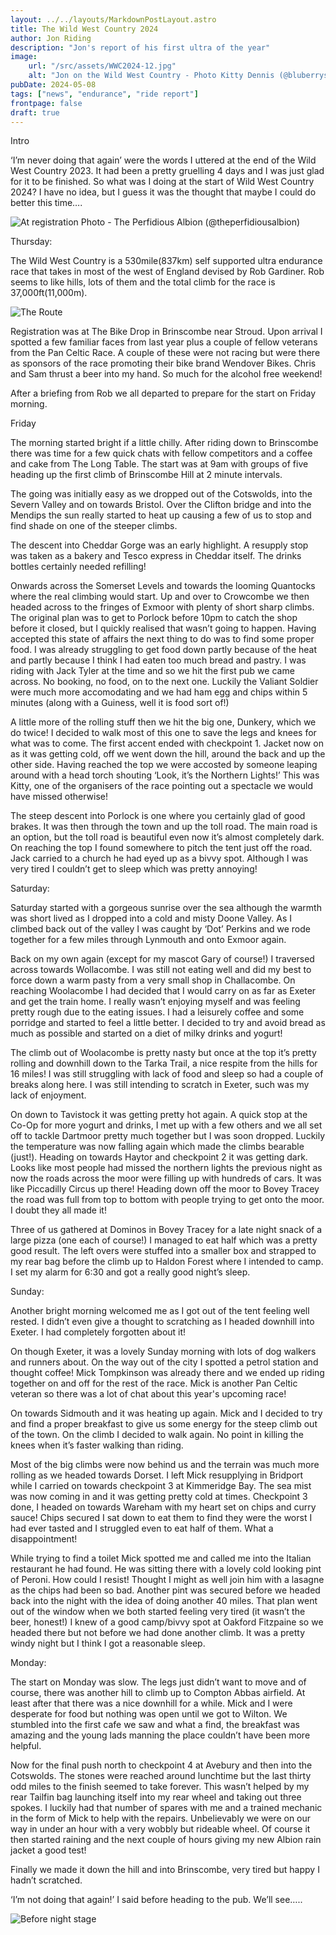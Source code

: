 ```yaml
---
layout: ../../layouts/MarkdownPostLayout.astro
title: The Wild West Country 2024
author: Jon Riding
description: "Jon's report of his first ultra of the year"
image:
    url: "/src/assets/WWC2024-12.jpg"
    alt: "Jon on the Wild West Country - Photo Kitty Dennis (@bluberrysmoothie_photos) and The Perfidious Albion (@theperfidiousalbion)"
pubDate: 2024-05-08
tags: ["news", "endurance", "ride report"]
frontpage: false
draft: true
---
```


Intro

‘I’m never doing that again’ were the words I uttered at the end of the Wild West Country 2023. It had been a pretty gruelling 4 days and I was just glad for it to be finished. So what was I doing at the start of Wild West Country 2024? I have no idea, but I guess it was the thought that maybe I could do better this time….

![At registration](../../assets/WWC2024-1.jpg)
Photo - The Perfidious Albion (@theperfidiousalbion)



Thursday:

The Wild West Country is a 530mile(837km) self supported ultra endurance race that takes in most of the west of England devised by Rob Gardiner. Rob seems to like hills, lots of them and the total climb for the race is 37,000ft(11,000m).

![The Route](../../assets/WWC2024-17.png)

Registration was at The Bike Drop in Brinscombe near Stroud. Upon arrival I spotted a few familiar faces from last year plus a couple of fellow veterans from the Pan Celtic Race. A couple of these were not racing but were there as sponsors of the race promoting their bike brand Wendover Bikes. Chris and Sam thrust a beer into my hand. So much for the alcohol free weekend!

After a briefing from Rob we all departed to prepare for the start on Friday morning.

Friday

The morning started bright if a little chilly. After riding down to Brinscombe there was time for a few quick chats with fellow competitors and a coffee and cake from The Long Table. The start was at 9am with groups of five heading up the first climb of Brinscombe Hill at 2 minute intervals.

The going was initially easy as we dropped out of the Cotswolds, into the Severn Valley and on towards Bristol. Over the Clifton bridge and into the Mendips the sun really started to heat up causing a few of us to stop and find shade on one of the steeper climbs.

The descent into Cheddar Gorge was an early highlight. A resupply stop was taken as a bakery and Tesco express in Cheddar itself. The drinks bottles certainly needed refilling!

Onwards across the Somerset Levels and towards the looming Quantocks where the real climbing would start. Up and over to Crowcombe we then headed across to the fringes of Exmoor with plenty of short sharp climbs. The original plan was to get to Porlock before 10pm to catch the shop before it closed, but I quickly realised that wasn’t going to happen. Having accepted this state of affairs the next thing to do was to find some proper food. I was already struggling to get food down partly because of the heat and partly because I think I had eaten too much bread and pastry. I was riding with Jack Tyler at the time and so we hit the first pub we came across. No booking, no food, on to the next one. Luckily the Valiant Soldier were much more accomodating and we had ham egg and chips within 5 minutes (along with a Guiness, well it is food sort of!) 

A little more of the rolling stuff then we hit the big one, Dunkery, which we do twice! I decided to walk most of this one to save the legs and knees for what was to come. The first accent ended with checkpoint 1. Jacket now on as it was getting cold, off we went down the hill, around the back and up the other side. Having reached the top we were accosted by someone leaping around with a head torch shouting ‘Look, it’s the Northern Lights!’ This was Kitty, one of the organisers of the race pointing out a spectacle we would have missed otherwise!

The steep descent into Porlock is one where you certainly glad of good brakes. It was then through the town and up the toll road. The main road is an option, but the toll road is beautiful even now it’s almost completely dark. On reaching the top I found somewhere to pitch the tent just off the road. Jack carried to a church he had eyed up as a bivvy spot. Although I was very tired I couldn’t get to sleep which was pretty annoying!

Saturday:

Saturday started with a gorgeous sunrise over the sea although the warmth was short lived as I dropped into a cold and misty Doone Valley. As I climbed back out of the valley I was caught by ‘Dot’ Perkins and we rode together for a few miles through Lynmouth and onto Exmoor again.

Back on my own again (except for my mascot Gary of course!) I traversed across towards Wollacombe. I was still not eating well and did my best to force down a warm pasty from a very small shop in Challacombe. On reaching Woolacombe I had decided that I would carry on as far as Exeter and get the train home. I really wasn’t enjoying myself and was feeling pretty rough due to the eating issues. I had a leisurely coffee and some porridge and started to feel a little better. I decided to try and avoid bread as much as possible and started on a diet of milky drinks and yogurt!

The climb out of Woolacombe is pretty nasty but once at the top it’s pretty rolling and downhill down to the Tarka Trail, a nice respite from the hills for 16 miles! I was still struggling with lack of food and sleep so had a couple of breaks along here. I was still intending to scratch in Exeter, such was my lack of enjoyment.

On down to Tavistock it was getting pretty hot again. A quick stop at the Co-Op for more yogurt and drinks, I met up with a few others and we all set off to tackle Dartmoor pretty much together but I was soon dropped. Luckily the temperature was now falling again which made the climbs bearable (just!). Heading on towards Haytor and checkpoint 2 it was getting dark. Looks like most people had missed the northern lights the previous night as now the roads across the moor were filling up with hundreds of cars. It was like Piccadilly Circus up there! Heading down off the moor to Bovey Tracey the road was full from top to bottom with people trying to get onto the moor. I doubt they all made it!

Three of us gathered at Dominos in Bovey Tracey for a late night snack of a large pizza (one each of course!) I managed to eat half which was a pretty good result. The left overs were stuffed into a smaller box and strapped to my rear bag before the climb up to Haldon Forest where I intended to camp. I set my alarm for 6:30 and got a really good night’s sleep.

Sunday:

Another bright morning welcomed me as I got out of the tent feeling well rested. I didn’t even give a thought to scratching as I headed downhill into Exeter. I had completely forgotten about it!

On though Exeter, it was a lovely Sunday morning with lots of dog walkers and runners about. On the way out of the city I spotted a petrol station and thought coffee! Mick Tompkinson was already there and we ended up riding together on and off for the rest of the race. Mick is another Pan Celtic veteran so there was a lot of chat about this year's upcoming race!

On towards Sidmouth and it was heating up again. Mick and I decided to try and find a proper breakfast to give us some energy for the steep climb out of the town. On the climb I decided to walk again. No point in killing the knees when it’s faster walking than riding.

Most of the big climbs were now behind us and the terrain was much more rolling as we headed towards Dorset. I left Mick resupplying in Bridport while I carried on towards checkpoint 3 at Kimmeridge Bay. The sea mist was now coming in and it was getting pretty cold at times. Checkpoint 3 done, I headed on towards Wareham with my heart set on chips and curry sauce! Chips secured I sat down to eat them to find they were the worst I had ever tasted and I struggled even to eat half of them. What a disappointment! 

While trying to find a toilet Mick spotted me and called me into the Italian restaurant he had found. He was sitting there with a lovely cold looking pint of Peroni. How could I resist! Thought I might as well join him with a lasagne as the chips had been so bad. Another pint was secured before we headed back into the night with the idea of doing another 40 miles. That plan went out of the window when we both started feeling very tired (it wasn’t the beer, honest!) I knew of a good camp/bivvy spot at Oakford Fitzpaine so we headed there but not before we had done another climb. It was a pretty windy night but I think I got a reasonable sleep.

Monday:

The start on Monday was slow. The legs just didn’t want to move and of course, there was another hill to climb up to Compton Abbas airfield. At least after that there was a nice downhill for a while. Mick and I were desperate for food but nothing was open until we got to Wilton. We stumbled into the first cafe we saw and what a find, the breakfast was amazing and the young lads manning the place couldn’t have been more helpful.

Now for the final push north to checkpoint 4 at Avebury and then into the Cotswolds. The stones were reached around lunchtime but the last thirty odd miles to the finish seemed to take forever. This wasn’t helped by my rear Tailfin bag launching itself into my rear wheel and taking out three spokes. I luckily had that number of spares with me and a trained mechanic in the form of Mick to help with the repairs. Unbelievably we were on our way in under an hour with a very wobbly but rideable wheel. Of course it then started raining and the next couple of hours giving my new Albion rain jacket a good test!

Finally we made it down the hill and into Brinscombe, very tired but happy I hadn’t scratched.

‘I’m not doing that again!’ I said before heading to the pub. We’ll see…..


![Before night stage](../../assets/Gravel-Rally-Night.JPG)

